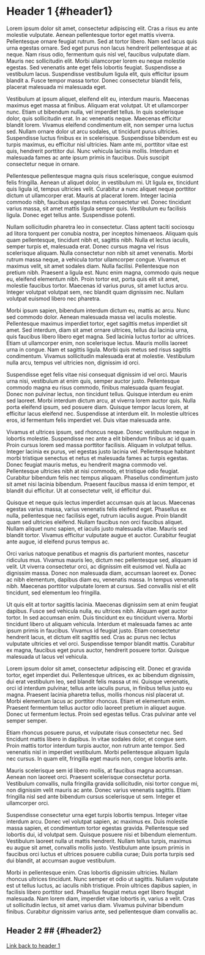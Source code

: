 # Header 1 {#header1}

Lorem ipsum dolor sit amet, consectetur adipiscing elit. Cras a risus eu ante molestie vulputate. Aenean pellentesque tortor eget mattis viverra. Pellentesque ornare feugiat rutrum. Sed at tortor libero. Nam sed lacus quis urna egestas ornare. Sed eget purus non lacus hendrerit pellentesque at ac neque. Nam risus odio, fermentum quis nisl vel, faucibus vulputate diam. Mauris nec sollicitudin elit. Morbi ullamcorper lorem eu neque molestie egestas. Sed venenatis ante eget felis lobortis feugiat. Suspendisse a vestibulum lacus. Suspendisse vestibulum ligula elit, quis efficitur ipsum blandit a. Fusce tempor massa tortor. Donec consectetur blandit felis, placerat malesuada mi malesuada eget.

Vestibulum at ipsum aliquet, eleifend elit eu, interdum mauris. Maecenas maximus eget massa at finibus. Aliquam erat volutpat. Ut et ullamcorper nunc. Etiam ut bibendum nulla, vel imperdiet tellus. In quis scelerisque dolor, quis sollicitudin erat. In ac venenatis neque. Maecenas efficitur blandit lorem. Vivamus eleifend condimentum elit, non semper urna luctus sed. Nullam ornare dolor ut arcu sodales, ut tincidunt purus ultricies. Suspendisse luctus finibus ex in scelerisque. Suspendisse bibendum est eu turpis maximus, eu efficitur nisl ultricies. Nam ante mi, porttitor vitae est quis, hendrerit porttitor dui. Nunc vehicula lacinia mollis. Interdum et malesuada fames ac ante ipsum primis in faucibus. Duis suscipit consectetur neque in ornare.

Pellentesque pellentesque magna quis risus scelerisque, congue euismod felis fringilla. Aenean ut aliquet dolor, in vestibulum mi. Ut ligula ex, tincidunt quis ligula id, tempus ultricies velit. Curabitur a nunc aliquet neque porttitor dictum ut ullamcorper erat. Mauris at placerat lorem. Integer lacinia commodo nibh, faucibus egestas metus consectetur vel. Donec tincidunt varius massa, sit amet mattis ligula semper quis. Vestibulum eu facilisis ligula. Donec eget tellus ante. Suspendisse potenti.

Nullam sollicitudin pharetra leo in consectetur. Class aptent taciti sociosqu ad litora torquent per conubia nostra, per inceptos himenaeos. Aliquam quis quam pellentesque, tincidunt nibh et, sagittis nibh. Nulla et lectus iaculis, semper turpis et, malesuada erat. Donec cursus magna vel risus scelerisque aliquam. Nulla consectetur non nibh sit amet venenatis. Morbi rutrum massa neque, a vehicula tortor ullamcorper congue. Vivamus et maximus velit, sit amet sodales diam. Nulla facilisi. Pellentesque non pretium nibh. Praesent a ligula est. Nunc enim magna, commodo quis neque eu, eleifend elementum nibh. Proin tortor est, porta quis elit sit amet, molestie faucibus tortor. Maecenas id varius purus, sit amet luctus arcu. Integer volutpat volutpat sem, nec blandit quam dignissim nec. Nullam volutpat euismod libero nec pharetra.

Morbi ipsum sapien, bibendum interdum dictum eu, mattis ac arcu. Nunc sed commodo dolor. Aenean malesuada massa vel iaculis molestie. Pellentesque maximus imperdiet tortor, eget sagittis metus imperdiet sit amet. Sed interdum, diam sit amet ornare ultrices, tellus dui lacinia urna, quis faucibus libero libero eget magna. Sed lacinia luctus tortor ac ultrices. Etiam ut ullamcorper enim, non scelerisque lectus. Mauris mollis laoreet urna in congue. Nam et sagittis ligula. Morbi quis metus sed risus sagittis condimentum. Vivamus sollicitudin malesuada erat at molestie. Vestibulum nulla arcu, tempus vel ultricies non, dignissim id orci.

Suspendisse eget felis vitae nisi consequat dignissim id vel orci. Mauris urna nisi, vestibulum at enim quis, semper auctor justo. Pellentesque commodo magna eu risus commodo, finibus malesuada quam feugiat. Donec non pulvinar lectus, non tincidunt tellus. Quisque interdum eu enim sed laoreet. Morbi interdum dictum arcu, at viverra lorem auctor quis. Nulla porta eleifend ipsum, sed posuere diam. Quisque tempor lacus lorem, at efficitur lacus eleifend nec. Suspendisse at interdum elit. In molestie ultrices eros, id fermentum felis imperdiet vel. Duis vitae malesuada ante.

Vivamus et ultrices ipsum, sed rhoncus neque. Donec vestibulum neque in lobortis molestie. Suspendisse nec ante a elit bibendum finibus ac id quam. Proin cursus lorem sed massa porttitor facilisis. Aliquam in volutpat tellus. Integer lacinia ex purus, vel egestas justo lacinia vel. Pellentesque habitant morbi tristique senectus et netus et malesuada fames ac turpis egestas. Donec feugiat mauris metus, eu hendrerit magna commodo vel. Pellentesque ultricies nibh at nisi commodo, et tristique odio feugiat. Curabitur bibendum felis nec tempus aliquam. Phasellus condimentum justo sit amet nisi lacinia bibendum. Praesent faucibus massa id enim tempor, et blandit dui efficitur. Ut at consectetur velit, id efficitur dui.

Quisque et neque quis lectus imperdiet accumsan quis at lacus. Maecenas egestas varius massa, varius venenatis felis eleifend eget. Phasellus ex nulla, pellentesque nec facilisis eget, rutrum iaculis augue. Proin blandit quam sed ultricies eleifend. Nullam faucibus non orci faucibus aliquet. Nullam aliquet nunc sapien, et iaculis justo malesuada vitae. Mauris sed blandit tortor. Vivamus efficitur vulputate augue et auctor. Curabitur feugiat ante augue, id eleifend purus tempus ac.

Orci varius natoque penatibus et magnis dis parturient montes, nascetur ridiculus mus. Vivamus mauris leo, dictum nec pellentesque sed, aliquam id velit. Ut viverra consectetur orci, ac dignissim elit euismod vel. Nulla ac dignissim massa. Donec non malesuada diam, accumsan laoreet ex. Donec ac nibh elementum, dapibus diam eu, venenatis massa. In tempus venenatis nibh. Maecenas porttitor vulputate lorem at cursus. Sed convallis nisl et elit tincidunt, sed elementum leo fringilla.

Ut quis elit at tortor sagittis lacinia. Maecenas dignissim sem at enim feugiat dapibus. Fusce sed vehicula nulla, eu ultrices nibh. Aliquam eget auctor tortor. In sed accumsan enim. Duis tincidunt ex eu tincidunt viverra. Morbi tincidunt libero ut aliquam vehicula. Interdum et malesuada fames ac ante ipsum primis in faucibus. Vivamus id feugiat justo. Etiam consectetur hendrerit lacus, et dictum elit sagittis sed. Cras ac purus nec lectus vulputate ultricies et vel orci. Suspendisse tempor blandit mattis. Curabitur ex magna, faucibus eget purus auctor, hendrerit posuere tortor. Quisque malesuada ut lacus vel vehicula.

Lorem ipsum dolor sit amet, consectetur adipiscing elit. Donec et gravida tortor, eget imperdiet dui. Pellentesque ultrices, ex ac bibendum dignissim, dui erat vestibulum leo, sed blandit felis massa ut mi. Quisque venenatis, orci id interdum pulvinar, tellus ante iaculis purus, in finibus tellus justo eu magna. Praesent lacinia pharetra tellus, mollis rhoncus nisl placerat ut. Morbi elementum lacus ac porttitor rhoncus. Etiam et elementum enim. Praesent fermentum tellus auctor odio laoreet pretium in aliquet augue. Donec ut fermentum lectus. Proin sed egestas tellus. Cras pulvinar ante vel semper semper.

Etiam rhoncus posuere purus, et vulputate risus consectetur nec. Sed tincidunt mattis libero in dapibus. In vitae sodales dolor, et congue sem. Proin mattis tortor interdum turpis auctor, non rutrum ante tempor. Sed venenatis nisl in imperdiet vestibulum. Morbi pellentesque aliquam ligula nec cursus. In quam elit, fringilla eget mauris non, congue lobortis ante.

Mauris scelerisque sem id libero mollis, at faucibus magna accumsan. Aenean non laoreet orci. Praesent scelerisque consectetur porta. Vestibulum convallis, nulla fringilla gravida sollicitudin, nisi tortor congue mi, non dignissim velit mauris ac ante. Donec varius venenatis sagittis. Etiam fringilla nisl sed ante bibendum cursus scelerisque ut sem. Integer et ullamcorper orci.

Suspendisse consectetur urna eget turpis lobortis tempus. Integer vitae interdum arcu. Donec vel volutpat sapien, ac maximus ex. Duis molestie massa sapien, et condimentum tortor egestas gravida. Pellentesque sed lobortis dui, id volutpat sem. Quisque posuere nisi et bibendum elementum. Vestibulum laoreet nulla ut mattis hendrerit. Nullam tellus turpis, maximus eu augue sit amet, convallis mollis justo. Vestibulum ante ipsum primis in faucibus orci luctus et ultrices posuere cubilia curae; Duis porta turpis sed dui blandit, at accumsan augue vestibulum.

Morbi in pellentesque enim. Cras lobortis dignissim ultricies. Nullam rhoncus ultrices tincidunt. Nunc semper et odio ut sagittis. Nullam vulputate est ut tellus luctus, ac iaculis nibh tristique. Proin ultrices dapibus sapien, in facilisis libero porttitor sed. Phasellus feugiat metus eget libero feugiat malesuada. Nam lorem diam, imperdiet vitae lobortis in, varius a velit. Cras ut sollicitudin lectus, sit amet varius diam. Vivamus pulvinar bibendum finibus. Curabitur dignissim varius ante, sed pellentesque diam convallis ac.

## Header 2 ## {#header2}

[Link back to header 1](#header1)
